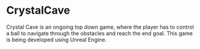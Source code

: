# CrystalCave
Crystal Cave is an ongoing top down game, where the player has to control a ball to navigate through the obstacles and reach the end goal. This game is being developed using Unreal Engine.
